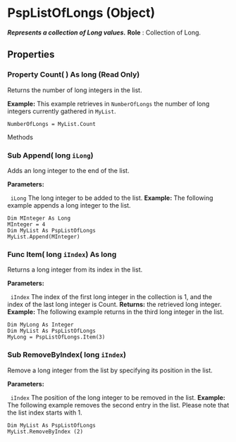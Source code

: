 # PspListOfLongs (Object)

**_Represents a collection of Long values._**
**Role** : Collection of Long.

## Properties

### Property **Count**( ) As long (Read Only)

Returns the number of long integers in the list.

**Example:**      This example retrieves in `NumberOfLongs` the number of long integers currently gathered in `MyList`.

```VBScript
NumberOfLongs = MyList.Count

```

Methods

### Sub **Append**( long  `iLong`)

Adds an long integer to the end of the list.

**Parameters:**

` iLong`      The long integer to be added to the list.
**Example:**      The following example appends a long integer to the list.

```VBScript
Dim MInteger As Long
MInteger = 4
Dim MyList As PspListOfLongs
MyList.Append(MInteger)

```

### Func **Item**( long  `iIndex`) As long

Returns a long integer from its index in the list.

**Parameters:**

` iIndex`      The index of the first long integer in the collection is 1, and the index of the last long integer is Count.
**Returns:**      the retrieved long integer.  **Example:**      The following example returns in the third long integer in the list.

```VBScript
Dim MyLong As Integer
Dim MyList As PspListOfLongs
MyLong = PspListOfLongs.Item(3)

```

### Sub **RemoveByIndex**( long  `iIndex`)

Remove a long integer from the list by specifying its position in the list.

**Parameters:**

` iIndex`      The position of the long integer to be removed in the list.
**Example:**      The following example removes the second entry in the list. Please note that the list index starts with 1.

```VBScript
Dim MyList As PspListOfLongs
MyList.RemoveByIndex (2)

```
